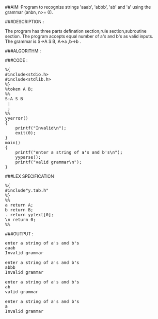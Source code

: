 ##AIM :Program to recognize strings 'aaab', 'abbb', 'ab' and 'a' using the grammar (anbn, n>= 0).


###DESCRIPTION : 
<p>The program has three parts defination section,rule section,subroutine section. The program accepts equal number of a's and b's as valid inputs. The grammar is S->A S B, A->a ,b->b . </p>

###ALGORITHM :


###CODE :

<pre>%{
#include&lt;stdio.h>
#include&lt;stdlib.h>
%}
%token A B;
%%
S:A S B
 |
 ;
%% 
yyerror()
{
	printf("Invalid\n");
	exit(0);
}
main()
{
	printf("enter a string of a's and b's\n");
	yyparse();
	printf("valid grammar\n");
}</pre>



###LEX SPECIFICATION

<pre>
%{
#include"y.tab.h"
%}
%%
a return A;
b return B;
. return yytext[0];
\n return 0;
%%</pre>

###OUTPUT :

<pre>enter a string of a's and b's
aaab
Invalid grammar

enter a string of a's and b's
abbb
Invalid grammar

enter a string of a's and b's
ab
valid grammar

enter a string of a's and b's
a
Invalid grammar</pre>



